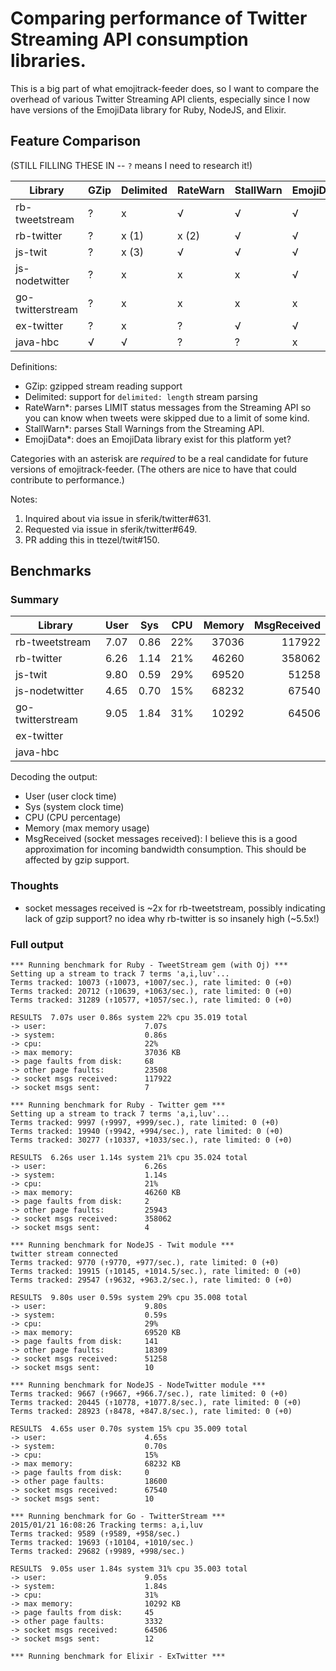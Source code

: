 # Comparing performance of Twitter Streaming API consumption libraries.

This is a big part of what emojitrack-feeder does, so I want to compare the
overhead of various Twitter Streaming API clients, especially since I now have
versions of the EmojiData library for Ruby, NodeJS, and Elixir.

## Feature Comparison
(STILL FILLING THESE IN -- `?` means I need to research it!)

 Library          | GZip | Delimited | RateWarn | StallWarn | EmojiData
 ---------------- | ---- | --------- | -------- | --------- | ---------
 rb-tweetstream   | ?    | x         | √        | √         | √
 rb-twitter       | ?    | x (1)     | x (2)    | √         | √
 js-twit          | ?    | x (3)     | √        | √         | √
 js-nodetwitter   | ?    | x         | x        | x         | √
 go-twitterstream | ?    | x         | x        | x         | x
 ex-twitter       | ?    | x         | ?        | √         | √
 java-hbc         | √    | √         | ?        | ?         | x


Definitions:
 - GZip: gzipped stream reading support
 - Delimited: support for `delimited: length` stream parsing
 - RateWarn*: parses LIMIT status messages from the Streaming API so you can
   know when tweets were skipped due to a limit of some kind.
 - StallWarn*: parses Stall Warnings from the Streaming API.
 - EmojiData*: does an EmojiData library exist for this platform yet?

Categories with an asterisk are _required_ to be a real candidate for future
versions of emojitrack-feeder. (The others are nice to have that could
contribute to performance.)

Notes:
 1. Inquired about via issue in sferik/twitter#631.
 2. Requested via issue in sferik/twitter#649.
 3. PR adding this in ttezel/twit#150.

## Benchmarks

### Summary

 Library          | User  | Sys  | CPU | Memory | MsgReceived
 ---------------- | ----- | ---- | --- | -----: | ----------:
 rb-tweetstream   | 7.07  | 0.86 | 22% |  37036 |     117922
 rb-twitter       | 6.26  | 1.14 | 21% |  46260 |     358062
 js-twit          | 9.80  | 0.59 | 29% |  69520 |      51258
 js-nodetwitter   | 4.65  | 0.70 | 15% |  68232 |      67540
 go-twitterstream | 9.05  | 1.84 | 31% |  10292 |      64506
 ex-twitter       |
 java-hbc         |


Decoding the output:
 - User (user clock time)
 - Sys (system clock time)
 - CPU (CPU percentage)
 - Memory (max memory usage)
 - MsgReceived (socket messages received): I believe this is a good
   approximation for incoming bandwidth consumption. This should be affected by
   gzip support.

### Thoughts
 - socket messages received is ~2x for rb-tweetstream, possibly indicating lack
   of gzip support? no idea why rb-twitter is so insanely high (~5.5x!)

### Full output
```
*** Running benchmark for Ruby - TweetStream gem (with Oj) ***
Setting up a stream to track 7 terms 'a,i,luv'...
Terms tracked: 10073 (↑10073, +1007/sec.), rate limited: 0 (+0)
Terms tracked: 20712 (↑10639, +1063/sec.), rate limited: 0 (+0)
Terms tracked: 31289 (↑10577, +1057/sec.), rate limited: 0 (+0)

RESULTS  7.07s user 0.86s system 22% cpu 35.019 total
-> user:                      7.07s
-> system:                    0.86s
-> cpu:                       22%
-> max memory:                37036 KB
-> page faults from disk:     68
-> other page faults:         23508
-> socket msgs received:      117922
-> socket msgs sent:          7

*** Running benchmark for Ruby - Twitter gem ***
Setting up a stream to track 7 terms 'a,i,luv'...
Terms tracked: 9997 (↑9997, +999/sec.), rate limited: 0 (+0)
Terms tracked: 19940 (↑9942, +994/sec.), rate limited: 0 (+0)
Terms tracked: 30277 (↑10337, +1033/sec.), rate limited: 0 (+0)

RESULTS  6.26s user 1.14s system 21% cpu 35.024 total
-> user:                      6.26s
-> system:                    1.14s
-> cpu:                       21%
-> max memory:                46260 KB
-> page faults from disk:     2
-> other page faults:         25943
-> socket msgs received:      358062
-> socket msgs sent:          4

*** Running benchmark for NodeJS - Twit module ***
twitter stream connected
Terms tracked: 9770 (↑9770, +977/sec.), rate limited: 0 (+0)
Terms tracked: 19915 (↑10145, +1014.5/sec.), rate limited: 0 (+0)
Terms tracked: 29547 (↑9632, +963.2/sec.), rate limited: 0 (+0)

RESULTS  9.80s user 0.59s system 29% cpu 35.008 total
-> user:                      9.80s
-> system:                    0.59s
-> cpu:                       29%
-> max memory:                69520 KB
-> page faults from disk:     141
-> other page faults:         18309
-> socket msgs received:      51258
-> socket msgs sent:          10

*** Running benchmark for NodeJS - NodeTwitter module ***
Terms tracked: 9667 (↑9667, +966.7/sec.), rate limited: 0 (+0)
Terms tracked: 20445 (↑10778, +1077.8/sec.), rate limited: 0 (+0)
Terms tracked: 28923 (↑8478, +847.8/sec.), rate limited: 0 (+0)

RESULTS  4.65s user 0.70s system 15% cpu 35.009 total
-> user:                      4.65s
-> system:                    0.70s
-> cpu:                       15%
-> max memory:                68232 KB
-> page faults from disk:     0
-> other page faults:         18600
-> socket msgs received:      67540
-> socket msgs sent:          10

*** Running benchmark for Go - TwitterStream ***
2015/01/21 16:08:26 Tracking terms: a,i,luv
Terms tracked: 9589 (↑9589, +958/sec.)
Terms tracked: 19693 (↑10104, +1010/sec.)
Terms tracked: 29682 (↑9989, +998/sec.)

RESULTS  9.05s user 1.84s system 31% cpu 35.003 total
-> user:                      9.05s
-> system:                    1.84s
-> cpu:                       31%
-> max memory:                10292 KB
-> page faults from disk:     45
-> other page faults:         3332
-> socket msgs received:      64506
-> socket msgs sent:          12

*** Running benchmark for Elixir - ExTwitter ***
```
